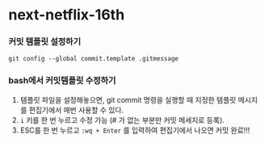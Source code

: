# next-netflix-16th

### 커밋 템플릿 설정하기 
`git config --global commit.template .gitmessage`

### bash에서 커밋템플릿 수정하기 
1. 템플릿 파일을 설정해놓으면, git commit 명령을 실행할 때 지정한 템플릿 메시지를 편집기에서 매번 사용할 수 있다.
2. `i` 키를 한 번 누르고 수정 가능 (# 가 없는 부분만 커밋 메세지로 등록). 
3. ESC를 한 번 누르고 `:wq + Enter` 를 입력하여 편집기에서 나오면 커밋 완료!!! 
